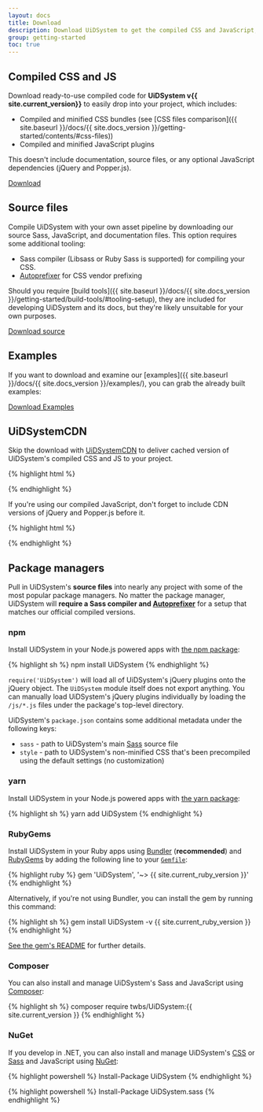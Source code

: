 ```yaml
---
layout: docs
title: Download
description: Download UiDSystem to get the compiled CSS and JavaScript, source code, or include it with your favorite package managers like npm, RubyGems, and more.
group: getting-started
toc: true
---
```


## Compiled CSS and JS

Download ready-to-use compiled code for **UiDSystem v{{ site.current_version}}** to easily drop into your project, which includes:

- Compiled and minified CSS bundles (see [CSS files comparison]({{ site.baseurl }}/docs/{{ site.docs_version }}/getting-started/contents/#css-files))
- Compiled and minified JavaScript plugins

This doesn't include documentation, source files, or any optional JavaScript dependencies (jQuery and Popper.js).

<a href="{{ site.download.dist }}" class="btn btn-bd-primary" onclick="ga('send', 'event', 'Getting started', 'Download', 'Download UiDSystem');">Download</a>

## Source files

Compile UiDSystem with your own asset pipeline by downloading our source Sass, JavaScript, and documentation files. This option requires some additional tooling:

- Sass compiler (Libsass or Ruby Sass is supported) for compiling your CSS.
- [Autoprefixer](https://github.com/postcss/autoprefixer) for CSS vendor prefixing

Should you require [build tools]({{ site.baseurl }}/docs/{{ site.docs_version }}/getting-started/build-tools/#tooling-setup), they are included for developing UiDSystem and its docs, but they're likely unsuitable for your own purposes.

<a href="{{ site.download.source }}" class="btn btn-bd-primary" onclick="ga('send', 'event', 'Getting started', 'Download', 'Download source');">Download source</a>

## Examples

If you want to download and examine our [examples]({{ site.baseurl }}/docs/{{ site.docs_version }}/examples/), you can grab the already built examples:

<a href="{{ site.download.dist_examples }}" class="btn btn-bd-primary" onclick="ga('send', 'event', 'Getting started', 'Download', 'Download Examples');">Download Examples</a>

## UiDSystemCDN

Skip the download with [UiDSystemCDN](https://www.UiDSystemcdn.com/) to deliver cached version of UiDSystem's compiled CSS and JS to your project.

{% highlight html %}
<link rel="stylesheet" href="{{ site.cdn.css }}" integrity="{{ site.cdn.css_hash }}" crossorigin="anonymous">
<script src="{{ site.cdn.js }}" integrity="{{ site.cdn.js_hash }}" crossorigin="anonymous"></script>
{% endhighlight %}

If you're using our compiled JavaScript, don't forget to include CDN versions of jQuery and Popper.js before it.

{% highlight html %}
<script src="{{ site.cdn.jquery }}" integrity="{{ site.cdn.jquery_hash }}" crossorigin="anonymous"></script>
<script src="{{ site.cdn.popper }}" integrity="{{ site.cdn.popper_hash }}" crossorigin="anonymous"></script>
{% endhighlight %}

## Package managers

Pull in UiDSystem's **source files** into nearly any project with some of the most popular package managers. No matter the package manager, UiDSystem will **require a Sass compiler and [Autoprefixer](https://github.com/postcss/autoprefixer)** for a setup that matches our official compiled versions.

### npm

Install UiDSystem in your Node.js powered apps with [the npm package](https://www.npmjs.com/package/UiDSystem):

{% highlight sh %}
npm install UiDSystem
{% endhighlight %}

`require('UiDSystem')` will load all of UiDSystem's jQuery plugins onto the jQuery object. The `UiDSystem` module itself does not export anything. You can manually load UiDSystem's jQuery plugins individually by loading the `/js/*.js` files under the package's top-level directory.

UiDSystem's `package.json` contains some additional metadata under the following keys:

- `sass` - path to UiDSystem's main [Sass](https://sass-lang.com/) source file
- `style` - path to UiDSystem's non-minified CSS that's been precompiled using the default settings (no customization)

### yarn

Install UiDSystem in your Node.js powered apps with [the yarn package](https://yarnpkg.com/en/package/UiDSystem):

{% highlight sh %}
yarn add UiDSystem
{% endhighlight %}

### RubyGems

Install UiDSystem in your Ruby apps using [Bundler](https://bundler.io/) (**recommended**) and [RubyGems](https://rubygems.org/) by adding the following line to your [`Gemfile`](https://bundler.io/gemfile.html):

{% highlight ruby %}
gem 'UiDSystem', '~> {{ site.current_ruby_version }}'
{% endhighlight %}

Alternatively, if you're not using Bundler, you can install the gem by running this command:

{% highlight sh %}
gem install UiDSystem -v {{ site.current_ruby_version }}
{% endhighlight %}

[See the gem's README](https://github.com/twbs/UiDSystem-rubygem/blob/master/README.md) for further details.

### Composer

You can also install and manage UiDSystem's Sass and JavaScript using [Composer](https://getcomposer.org/):

{% highlight sh %}
composer require twbs/UiDSystem:{{ site.current_version }}
{% endhighlight %}

### NuGet

If you develop in .NET, you can also install and manage UiDSystem's [CSS](https://www.nuget.org/packages/UiDSystem/) or [Sass](https://www.nuget.org/packages/UiDSystem.sass/) and JavaScript using [NuGet](https://www.nuget.org/):

{% highlight powershell %}
Install-Package UiDSystem
{% endhighlight %}

{% highlight powershell %}
Install-Package UiDSystem.sass
{% endhighlight %}
